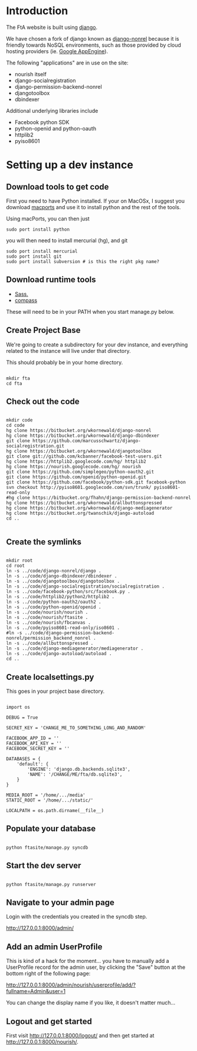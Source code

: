 

# Introduction #

The FtA website is built using [django](http://www.djangoproject.com/).

We have chosen a fork of django known as [django-nonrel](http://www.allbuttonspressed.com/projects/django-nonrel) because it is friendly towards NoSQL environments, such as those provided by cloud hosting providers (ie. [Google AppEngine](http://code.google.com/appengine/)).

The following "applications" are in use on the site:

  * nourish itself
  * django-socialregistration
  * django-permission-backend-nonrel
  * djangotoolbox
  * dbindexer

Additional underlying libraries include

  * Facebook python SDK
  * python-openid and python-oauth
  * httplib2
  * pyiso8601

# Setting up a dev instance #

## Download tools to get code ##

First you need to have Python installed.  If your on MacOSx, I suggest you download [macports](http://www.macports.org/) and use it to install python and the rest of the tools.

Using macPorts, you can then just
```
sudo port install python
```


you will then need to install mercurial (hg), and git
```
sudo port install mercurial
sudo port install git
sudo port install subversion # is this the right pkg name?
```

## Download runtime tools ##

  * [Sass.](http://sass-lang.com/download.html)
  * [compass](http://compass-style.org/install/)

These will need to be in your PATH when you start manage.py below.

## Create Project Base ##

We're going to create a subdirectory for your dev instance, and everything related to the instance will live under that directory.

This should probably be in your home directory.

```

mkdir fta
cd fta

```

## Check out the code ##

```

mkdir code
cd code
hg clone https://bitbucket.org/wkornewald/django-nonrel
hg clone https://bitbucket.org/wkornewald/django-dbindexer
git clone https://github.com/marcusschwartz/django-socialregistration.git
hg clone https://bitbucket.org/wkornewald/djangotoolbox
git clone git://github.com/kcbanner/facebook-test-users.git
hg clone https://httplib2.googlecode.com/hg/ httplib2
hg clone https://nourish.googlecode.com/hg/ nourish
git clone https://github.com/simplegeo/python-oauth2.git
git clone https://github.com/openid/python-openid.git
git clone https://github.com/facebook/python-sdk.git facebook-python
svn checkout http://pyiso8601.googlecode.com/svn/trunk/ pyiso8601-read-only
#hg clone https://bitbucket.org/fhahn/django-permission-backend-nonrel
hg clone https://bitbucket.org/wkornewald/allbuttonspressed
hg clone https://bitbucket.org/wkornewald/django-mediagenerator
hg clone https://bitbucket.org/twanschik/django-autoload
cd ..


```

## Create the symlinks ##

```

mkdir root
cd root
ln -s ../code/django-nonrel/django .
ln -s ../code/django-dbindexer/dbindexer .
ln -s ../code/djangotoolbox/djangotoolbox .
ln -s ../code/django-socialregistration/socialregistration .
ln -s ../code/facebook-python/src/facebook.py .
ln -s ../code/httplib2/python2/httplib2 .
ln -s ../code/python-oauth2/oauth2 .
ln -s ../code/python-openid/openid .
ln -s ../code/nourish/nourish .
ln -s ../code/nourish/ftasite .
ln -s ../code/nourish/fbcanvas .
ln -s ../code/pyiso8601-read-only/iso8601 .
#ln -s ../code/django-permission-backend-nonrel/permission_backend_nonrel .
ln -s ../code/allbuttonspressed .
ln -s ../code/django-mediagenerator/mediagenerator .
ln -s ../code/django-autoload/autoload .
cd ..

```

## Create localsettings.py ##

This goes in your project base directory.

```

import os

DEBUG = True

SECRET_KEY = 'CHANGE_ME_TO_SOMETHING_LONG_AND_RANDOM'

FACEBOOK_APP_ID = ''
FACEBOOK_API_KEY = ''
FACEBOOK_SECRET_KEY = ''

DATABASES = {
    'default': {
        'ENGINE': 'django.db.backends.sqlite3',
        'NAME': '/CHANGE/ME/fta/db.sqlite3',
    }
}

MEDIA_ROOT = '/home/.../media'
STATIC_ROOT = '/home/.../static/'

LOCALPATH = os.path.dirname(__file__)

```

## Populate your database ##

```

python ftasite/manage.py syncdb

```


## Start the dev server ##

```

python ftasite/manage.py runserver

```

## Navigate to your admin page ##

Login with the credentials you created in the syncdb step.

http://127.0.0.1:8000/admin/

## Add an admin UserProfile ##

This is kind of a hack for the moment... you have to manually add a UserProfile record for the admin user, by clicking the "Save" button at the bottom right of the following page:

http://127.0.0.1:8000/admin/nourish/userprofile/add/?fullname=Admin&user=1

You can change the display name if you like, it doesn't matter much...

## Logout and get started ##

First visit http://127.0.0.1:8000/logout/ and then get started at http://127.0.0.1:8000/nourish/.